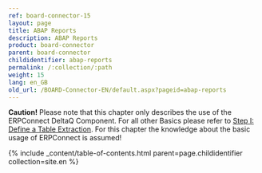 ```yaml
---
ref: board-connector-15
layout: page
title: ABAP Reports
description: ABAP Reports
product: board-connector
parent: board-connector
childidentifier: abap-reports
permalink: /:collection/:path
weight: 15
lang: en_GB
old_url: /BOARD-Connector-EN/default.aspx?pageid=abap-reports
---
```


**Caution!** Please note that this chapter only describes the use of the ERPConnect DeltaQ Component. For all other Basics please refer to [Step I: Define a Table Extraction](./getting-started-table/step1-define-table-extraction). For this chapter the knowledge about the basic usage of ERPConnect is assumed! 

{% include _content/table-of-contents.html parent=page.childidentifier collection=site.en %}